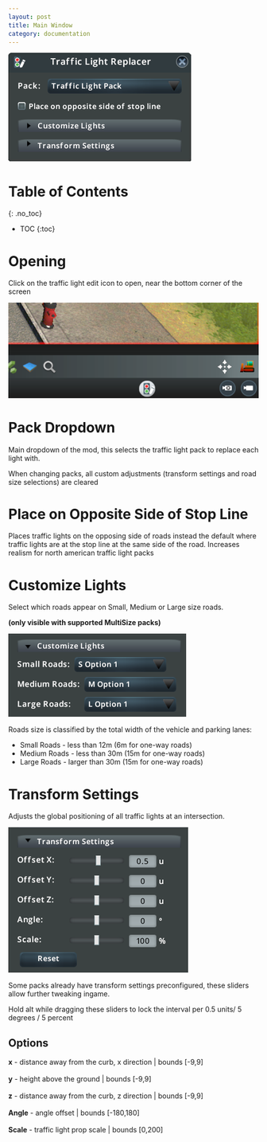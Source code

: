 ```yaml
---
layout: post
title: Main Window
category: documentation
---
```


![mainwindow](/assets/images/Cities_HKHGiqZjNV.png)

# Table of Contents
{: .no_toc}

* TOC
{:toc}


# Opening

Click on the traffic light edit icon to open, near the bottom corner of the screen

<img src="/assets/images/tlricon-location.png" width="555">


# Pack Dropdown

Main dropdown of the mod, this selects the traffic light pack to replace each light with.

When changing packs, all custom adjustments (transform settings and road size selections) are cleared


# Place on Opposite Side of Stop Line

Places traffic lights on the opposing side of roads instead the default where traffic lights are at the stop line at the same side of the road. Increases realism for north american traffic light packs

# Customize Lights

Select which roads appear on Small, Medium or Large size roads.

**(only visible with supported MultiSize packs)** 

![customlightpanel](/assets/images/Cities_QMSIlvzEGa.png)


Roads size is classified by the total width of the vehicle and parking lanes:

* Small Roads - less than 12m (6m for one-way roads)
* Medium Roads - less than 30m (15m for one-way roads)
* Large Roads - larger than 30m (15m for one-way roads)


# Transform Settings 

Adjusts the global positioning of all traffic lights at an intersection.

![transform-panel](/assets/images/Cities_FIxoZdqly0.png)

Some packs already have transform settings preconfigured, these sliders allow further tweaking ingame.

Hold alt while dragging these sliders to lock the interval per 0.5 units/ 5 degrees / 5 percent

## Options

**x** - distance away from the curb, x direction | bounds [-9,9]\
\
**y** - height above the ground | bounds [-9,9]\
\
**z** - distance away from the curb, z direction | bounds [-9,9]\
\
**Angle** - angle offset | bounds [-180,180]\
\
**Scale** - traffic light prop scale | bounds [0,200]
